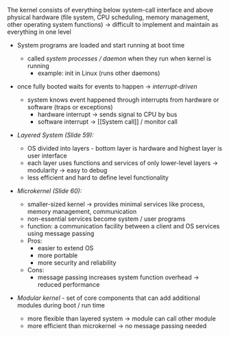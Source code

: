 The kernel consists of everything below system-call interface and above physical hardware (file system, CPU scheduling, memory management, other operating system functions) -> difficult to implement and maintain as everything in one level

- System programs are loaded and start running at boot time
	- called *system processes / daemon* when they run when kernel is running
		- example: init in Linux (runs other daemons)
- once fully booted waits for events to happen -> *interrupt-driven*
	- system knows event happened through interrupts from hardware or software (traps or exceptions)
		- hardware interrupt -> sends signal to CPU by bus
		- software interrupt -> [[System call]] / monitor call

- *Layered System (Slide 59):*
	- OS divided into layers - bottom layer is hardware and highest layer is user interface
	- each layer uses functions and services of only lower-level layers -> modularity -> easy to debug
	- less efficient and hard to define level functionality
- *Microkernel (Slide 60):*
	- smaller-sized kernel -> provides minimal services like process, memory management, communication
	- non-essential services become system / user programs
	- function: a communication facility between a client and OS services using message passing
	- Pros:
		- easier to extend OS
		- more portable
		- more security and reliability
	- Cons:
		- message passing increases system function overhead -> reduced performance
- *Modular kernel* - set of core components that can add additional modules during boot / run time
	- more flexible than layered system -> module can call other module
	- more efficient than microkernel -> no message passing needed